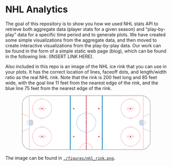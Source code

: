 # NHL Analytics

The goal of this repository is to show you how we used NHL stats API to retrieve both aggregate data (player stats for a given season) and “play-by-play” data for a specific time period and to generate plots. We have created some simple visualizations from the aggregate data, and then moved to create interactive visualizations from the play-by-play data. Our work can be found in the form of a simple static web page (blog), which can be found in the following link: (INSERT LINK HERE).

Also included in this repo is an image of the NHL ice rink that you can use in your plots. It has the correct location of lines, faceoff dots, and length/width ratio as the real NHL rink. Note that the rink is 200 feet long and 85 feet wide, with the goal line 11 feet from the nearest edge of the rink, and the blue line 75 feet from the nearest edge of the rink.


<p align="center">
<img src="./figures/nhl_rink.png" alt="NHL Rink is 200ft x 85ft." width="400"/>
<p>

The image can be found in [`./figures/nhl_rink.png`](./figures/nhl_rink.png).

